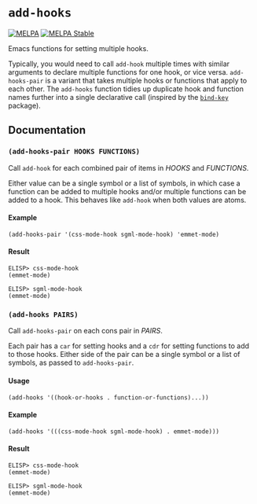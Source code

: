 # `add-hooks`
[![MELPA](https://melpa.org/packages/add-hooks-badge.svg)](https://melpa.org/#/add-hooks)
[![MELPA Stable](https://stable.melpa.org/packages/add-hooks-badge.svg)](https://stable.melpa.org/#/add-hooks)

Emacs functions for setting multiple hooks.

Typically, you would need to call `add-hook` multiple times with
similar arguments to declare multiple functions for one hook, or
vice versa.  `add-hooks-pair` is a variant that takes multiple
hooks or functions that apply to each other.  The `add-hooks`
function tidies up duplicate hook and function names further into a
single declarative call (inspired by the
[`bind-key`](https://github.com/jwiegley/use-package/blob/master/bind-key.el)
 package).

## Documentation

### `(add-hooks-pair HOOKS FUNCTIONS)`
Call `add-hook` for each combined pair of items in *HOOKS* and *FUNCTIONS*.

Either value can be a single symbol or a list of symbols, in
which case a function can be added to multiple hooks and/or
multiple functions can be added to a hook.  This behaves like
`add-hook` when both values are atoms.

#### Example
```emacs
(add-hooks-pair '(css-mode-hook sgml-mode-hook) 'emmet-mode)
```

#### Result
```emacs
ELISP> css-mode-hook
(emmet-mode)

ELISP> sgml-mode-hook
(emmet-mode)
```

### `(add-hooks PAIRS)`
Call `add-hooks-pair` on each cons pair in *PAIRS*.

Each pair has a `car` for setting hooks and a `cdr` for setting
functions to add to those hooks.  Either side of the pair can be
a single symbol or a list of symbols, as passed to
`add-hooks-pair`.

#### Usage

```emacs
(add-hooks '((hook-or-hooks . function-or-functions)...))
```

#### Example
```emacs
(add-hooks '(((css-mode-hook sgml-mode-hook) . emmet-mode)))
```

#### Result
```emacs
ELISP> css-mode-hook
(emmet-mode)

ELISP> sgml-mode-hook
(emmet-mode)
```
